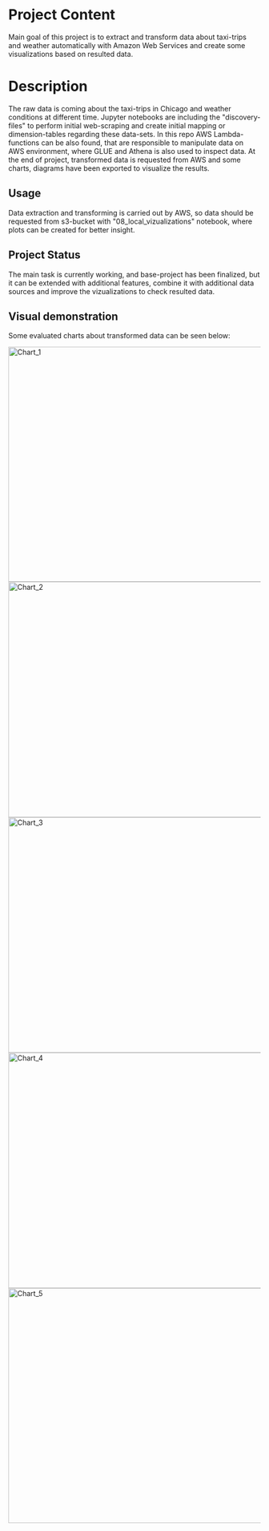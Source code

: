 # Project Content
Main goal of this project is to extract and transform data about taxi-trips and weather automatically with Amazon Web Services and create some visualizations based on resulted data.

# Description
The raw data is coming about the taxi-trips in Chicago and weather conditions at different time. Jupyter notebooks are including the "discovery-files" to perform initial web-scraping and create initial mapping or dimension-tables regarding these data-sets. In this repo AWS Lambda-functions can be also found, that are responsible to manipulate data on AWS environment, where GLUE and Athena is also used to inspect data. At the end of project, transformed data is requested from AWS and some charts, diagrams have been exported to visualize the results.

## Usage
Data extraction and transforming is carried out by AWS, so data should be requested from s3-bucket with "08_local_vizualizations" notebook, where plots can be created for better insight.

## Project Status
The main task is currently working, and base-project has been finalized, but it can be extended with additional features, combine it with additional data sources and improve the vizualizations to check resulted data.

## Visual demonstration
Some evaluated charts about transformed data can be seen below:

<img width="630" height="469" alt="Chart_1" src="https://github.com/user-attachments/assets/390c037e-0ff8-497e-bf32-d6dda379659f" />
<img width="630" height="470" alt="Chart_2" src="https://github.com/user-attachments/assets/dfaf3920-346d-4879-ae9b-249c1cad4724" />
<img width="630" height="470" alt="Chart_3" src="https://github.com/user-attachments/assets/f05a5df4-fcc2-4b0f-a894-d162dd9f53c9" />
<img width="630" height="470" alt="Chart_4" src="https://github.com/user-attachments/assets/fb7a9107-cb92-4dfd-9bc9-ffb5438c1dae" />
<img width="630" height="469" alt="Chart_5" src="https://github.com/user-attachments/assets/1c19489c-f871-47d7-bc38-2bdce6e8b4df" />

